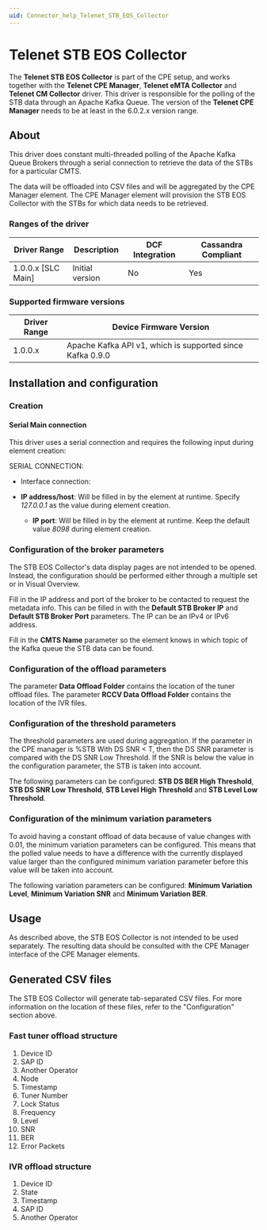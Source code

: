 ```yaml
---
uid: Connector_help_Telenet_STB_EOS_Collector
---
```


# Telenet STB EOS Collector

The **Telenet STB EOS Collector** is part of the CPE setup, and works together with the **Telenet CPE Manager**, **Telenet eMTA Collector** and **Telenet CM Collector** driver. This driver is responsible for the polling of the STB data through an Apache Kafka Queue. The version of the **Telenet CPE Manager** needs to be at least in the 6.0.2.x version range.

## About

This driver does constant multi-threaded polling of the Apache Kafka Queue Brokers through a serial connection to retrieve the data of the STBs for a particular CMTS.

The data will be offloaded into CSV files and will be aggregated by the CPE Manager element. The CPE Manager element will provision the STB EOS Collector with the STBs for which data needs to be retrieved.

### Ranges of the driver

| **Driver Range**     | **Description** | **DCF Integration** | **Cassandra Compliant** |
|----------------------|-----------------|---------------------|-------------------------|
| 1.0.0.x \[SLC Main\] | Initial version | No                  | Yes                     |

### Supported firmware versions

| **Driver Range** | **Device Firmware Version**                               |
|------------------|-----------------------------------------------------------|
| 1.0.0.x          | Apache Kafka API v1, which is supported since Kafka 0.9.0 |

## Installation and configuration

### Creation

#### Serial Main connection

This driver uses a serial connection and requires the following input during element creation:

SERIAL CONNECTION:

- Interface connection:

- **IP address/host**: Will be filled in by the element at runtime. Specify *127.0.0.1* as the value during element creation.
  - **IP port**: Will be filled in by the element at runtime. Keep the default value *8098* during element creation.

### Configuration of the broker parameters

The STB EOS Collector's data display pages are not intended to be opened. Instead, the configuration should be performed either through a multiple set or in Visual Overview.

Fill in the IP address and port of the broker to be contacted to request the metadata info. This can be filled in with the **Default STB Broker IP** and **Default STB Broker Port** parameters. The IP can be an IPv4 or IPv6 address.

Fill in the **CMTS Name** parameter so the element knows in which topic of the Kafka queue the STB data can be found.

### Configuration of the offload parameters

The parameter **Data Offload Folder** contains the location of the tuner offload files. The parameter **RCCV Data Offload Folder** contains the location of the IVR files.

### Configuration of the threshold parameters

The threshold parameters are used during aggregation. If the parameter in the CPE manager is %STB With DS SNR \< T, then the DS SNR parameter is compared with the DS SNR Low Threshold. If the SNR is below the value in the configuration parameter, the STB is taken into account.

The following parameters can be configured: **STB DS BER High Threshold**, **STB DS SNR Low Threshold**, **STB Level High Threshold** and **STB Level Low Threshold**.

### Configuration of the minimum variation parameters

To avoid having a constant offload of data because of value changes with 0.01, the minimum variation parameters can be configured. This means that the polled value needs to have a difference with the currently displayed value larger than the configured minimum variation parameter before this value will be taken into account.

The following variation parameters can be configured: **Minimum Variation Level**, **Minimum Variation SNR** and **Minimum Variation BER**.

## Usage

As described above, the STB EOS Collector is not intended to be used separately. The resulting data should be consulted with the CPE Manager interface of the CPE Manager elements.

## Generated CSV files

The STB EOS Collector will generate tab-separated CSV files. For more information on the location of these files, refer to the "Configuration" section above.

### Fast tuner offload structure

1.  Device ID
2.  SAP ID
3.  Another Operator
4.  Node
5.  Timestamp
6.  Tuner Number
7.  Lock Status
8.  Frequency
9.  Level
10. SNR
11. BER
12. Error Packets

### IVR offload structure

1.  Device ID
2.  State
3.  Timestamp
4.  SAP ID
5.  Another Operator
